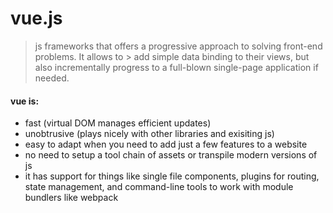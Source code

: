 # vue.js

> js frameworks that offers a progressive approach to solving front-end problems. It allows to > add simple data binding to their views, but also incrementally progress to a full-blown 
> single-page application if needed.

#### vue is:
- fast (virtual DOM manages efficient updates)
- unobtrusive (plays nicely with other libraries and exisiting js)
- easy to adapt when you need to add just a few features to a website
- no need to setup a tool chain of assets or transpile modern versions of js
- it has support for things like single file components, plugins for routing, state
  management, and command-line tools to work with module bundlers like webpack